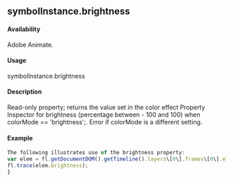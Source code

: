 ## symbolInstance.brightness

#### Availability

Adobe Animate.

#### Usage

symbolInstance.brightness

#### Description

Read-only property; returns the value set in the color effect Property Inspector for brightness (percentage between - 100 and 100) when colorMode == 'brightness';. Error if colorMode is a different setting.

#### Example

```javascript
The following illustrates use of the brightness property:
var elem = fl.getDocumentDOM().getTimeline().layers\[0\].frames\[0\].elements\[0\]; if (elem.colorMode == 'brightness') {
fl.trace(elem.brightness);
}

```